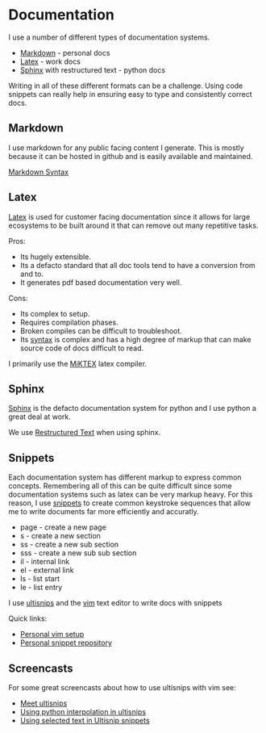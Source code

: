 Documentation
=========================

I use a number of different types of documentation systems.

* [Markdown](https://github.com/ianreay/doc/blob/master/documentation.md#Markdown) - personal docs
* [Latex](https://github.com/ianreay/doc/blob/master/documentation.md#Latex) - work docs
* [Sphinx](https://github.com/ianreay/doc/blob/master/documenation.md#Sphinx) with restructured text - python docs

Writing in all of these different formats can be a challenge. Using code snippets can really help in ensuring easy to type and consistently correct docs.

Markdown
-------------------------

I use markdown for any public facing content I generate. This is mostly because it can be hosted in github and is easily available and maintained.

[Markdown Syntax](http://daringfireball.net/projects/markdown/syntax)

Latex
--------------------------

[Latex](http://www.latex-project.org/) is used for customer facing
documentation since it allows for large ecosystems to be built around it that
can remove out many repetitive tasks. 

Pros:
* Its hugely extensible.
* Its a defacto standard that all doc tools tend to have a conversion from and to.
* It generates pdf based documentation very well. 

Cons:
* Its complex to setup.
* Requires compilation phases.
* Broken compiles can be difficult to troubleshoot.
* Its [syntax](http://www.maths.tcd.ie/~dwilkins/LaTeXPrimer/) is complex and has a high degree of markup that can make source code of docs difficult to read.

I primarily use the [MiKTEX](http://miktex.org/) latex compiler.

Sphinx
--------------------------

[Sphinx](http://sphinx-doc.org/) is the defacto documentation system for python and I use python a great deal at work.

We use [Restructured Text](http://sphinx-doc.org/rest.html) when using sphinx.

Snippets
-------------------------

Each documentation system has different markup to express common concepts.
Remembering all of this can be quite difficult since some documentation systems
such as latex can be very markup heavy. For this reason, I use
[snippets](http://en.wikipedia.org/wiki/Snippet_%28programming%29) to create
common keystroke sequences that allow me to write documents far more
efficiently and accuratly.

* page - create a new page
* s - create a new section
* ss - create a new sub section
* sss - create a new sub sub section
* il - internal link
* el - external link
* ls - list start
* le - list entry

I use [ultisnips](https://github.com/SirVer/ultisnips) and the [vim](http://www.vim.org/) text editor to write docs with snippets

Quick links:
* [Personal vim setup](https://github.com/ianreay/dotfiles)
* [Personal snippet repository](https://github.com/ianreay/ultisnips)

Screencasts
--------------------------

For some great screencasts about how to use ultisnips with vim see:
* [Meet ultisnips](http://vimcasts.org/episodes/meet-ultisnips/)
* [Using python interpolation in ultisnips](http://vimcasts.org/episodes/ultisnips-python-interpolation/)
* [Using selected text in Ultisnip snippets](http://vimcasts.org/episodes/ultisnips-visual-placeholder/)

